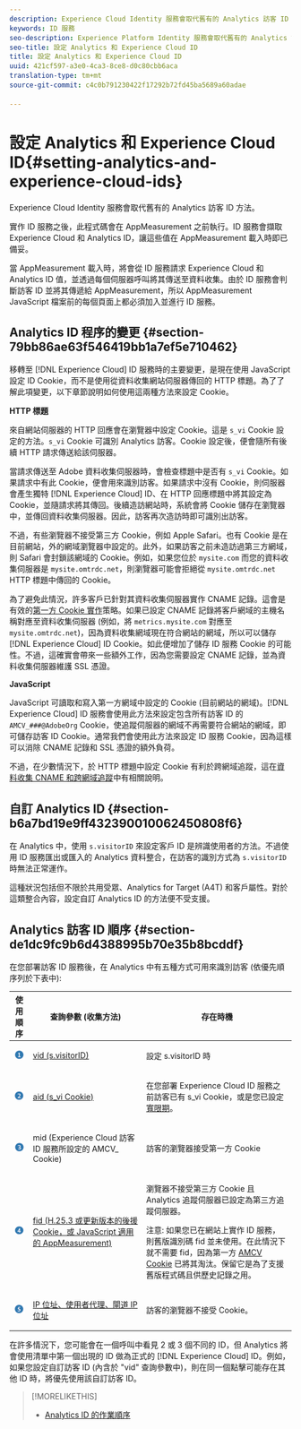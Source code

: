 ```yaml
---
description: Experience Cloud Identity 服務會取代舊有的 Analytics 訪客 ID 方法。
keywords: ID 服務
seo-description: Experience Platform Identity 服務會取代舊有的 Analytics 訪客 ID 方法。
seo-title: 設定 Analytics 和 Experience Cloud ID
title: 設定 Analytics 和 Experience Cloud ID
uuid: 421cf597-a3e0-4ca3-8ce8-d0c80cbb6aca
translation-type: tm+mt
source-git-commit: c4c0b791230422f17292b72fd45ba5689a60adae

---
```



# 設定 Analytics 和 Experience Cloud ID{#setting-analytics-and-experience-cloud-ids}

Experience Cloud Identity 服務會取代舊有的 Analytics 訪客 ID 方法。

實作 ID 服務之後，此程式碼會在 AppMeasurement 之前執行。ID 服務會擷取 Experience Cloud 和 Analytics ID，讓這些值在 AppMeasurement 載入時即已備妥。

當 AppMeasurement 載入時，將會從 ID 服務請求 Experience Cloud 和 Analytics ID 值，並透過每個伺服器呼叫將其傳送至資料收集。由於 ID 服務會判斷訪客 ID 並將其傳遞給 AppMeasurement，所以 AppMeasurement JavaScript 檔案前的每個頁面上都必須加入並進行 ID 服務。

## Analytics ID 程序的變更 {#section-79bb86ae63f546419bb1a7ef5e710462}

移轉至 [!DNL Experience Cloud] ID 服務時的主要變更，是現在使用 JavaScript 設定 ID Cookie，而不是使用從資料收集網站伺服器傳回的 HTTP 標題。為了了解此項變更，以下章節說明如何使用這兩種方法來設定 Cookie。

**HTTP 標題**

來自網站伺服器的 HTTP 回應會在瀏覽器中設定 Cookie。這是 `s_vi` Cookie 設定的方法。`s_vi` Cookie 可識別 Analytics 訪客。Cookie 設定後，便會隨所有後續 HTTP 請求傳送給該伺服器。

當請求傳送至 Adobe 資料收集伺服器時，會檢查標題中是否有 `s_vi` Cookie。如果請求中有此 Cookie，便會用來識別訪客。如果請求中沒有 Cookie，則伺服器會產生獨特 [!DNL Experience Cloud] ID、在 HTTP 回應標題中將其設定為 Cookie，並隨請求將其傳回。後續造訪網站時，系統會將 Cookie 儲存在瀏覽器中，並傳回資料收集伺服器。因此，訪客再次造訪時即可識別出訪客。

不過，有些瀏覽器不接受第三方 Cookie，例如 Apple Safari。也有 Cookie 是在目前網站，外的網域瀏覽器中設定的。此外，如果訪客之前未造訪過第三方網域，則 Safari 會封鎖該網域的 Cookie。例如，如果您位於 `mysite.com` 而您的資料收集伺服器是 `mysite.omtrdc.net`，則瀏覽器可能會拒絕從 `mysite.omtrdc.net` HTTP 標題中傳回的 Cookie。

為了避免此情況，許多客戶已針對其資料收集伺服器實作 CNAME 記錄。這會是有效的[第一方 Cookie 實作](https://marketing.adobe.com/resources/help/en_US/whitepapers/first_party_cookies/)策略。如果已設定 CNAME 記錄將客戶網域的主機名稱對應至資料收集伺服器 (例如，將 `metrics.mysite.com` 對應至 `mysite.omtrdc.net`)，因為資料收集網域現在符合網站的網域，所以可以儲存 [!DNL Experience Cloud] ID Cookie。如此便增加了儲存 ID 服務 Cookie 的可能性。不過，這確實會帶來一些額外工作，因為您需要設定 CNAME 記錄，並為資料收集伺服器維護 SSL 憑證。

**JavaScript**

JavaScript 可讀取和寫入第一方網域中設定的 Cookie (目前網站的網域)。[!DNL Experience Cloud] ID 服務會使用此方法來設定包含所有訪客 ID 的 `AMCV_###@AdobeOrg` Cookie，使追蹤伺服器的網域不再需要符合網站的網域，即可儲存訪客 ID Cookie。通常我們會使用此方法來設定 ID 服務 Cookie，因為這樣可以消除 CNAME 記錄和 SSL 憑證的額外負荷。

不過，在少數情況下，於 HTTP 標題中設定 Cookie 有利於跨網域追蹤，這在[資料收集 CNAME 和跨網域追蹤](../../reference/analytics-reference/cname.md#concept-4df91f8a30ad4ec7a01eb943d579cc9d)中有相關說明。

## 自訂 Analytics ID {#section-b6a7bd19e9ff432390010062450808f6}

在 Analytics 中，使用 `s.visitorID` 來設定客戶 ID 是辨識使用者的方法。不過使用 ID 服務匯出或匯入的 Analytics 資料整合，在訪客的識別方式為 `s.visitorID` 時無法正常運作。

這種狀況包括但不限於共用受眾、Analytics for Target (A4T) 和客戶屬性。對於這類整合內容，設定自訂 Analytics ID 的方法便不受支援。

## Analytics 訪客 ID 順序 {#section-de1dc9fc9b6d4388995b70e35b8bcddf}

在您部署訪客 ID 服務後，在 Analytics 中有五種方式可用來識別訪客 (依優先順序列於下表中): 

<table id="table_D267D36451F643D1BB68AF6FEAA6AD1A"> 
 <thead> 
  <tr> 
   <th colname="col1" class="entry"> 使用順序 </th> 
   <th colname="col2" class="entry"> 查詢參數 (收集方法) </th> 
   <th colname="col3" class="entry"> 存在時機 </th> 
  </tr> 
 </thead>
 <tbody> 
  <tr> 
   <td colname="col1"> <p> <img id="image_9F3E58898A1B4F40BBDEF5ADE362E55C" src="assets/step1_icon.png" /> </p> </td> 
   <td colname="col2"> <p> <a href="https://marketing.adobe.com/resources/help/en_US/sc/implement/?f=visid_custom" format="http" scope="external"> vid (s.visitorID)</a> </p> </td> 
   <td colname="col3"> <p>設定 s.visitorID 時 </p> </td> 
  </tr> 
  <tr> 
   <td colname="col1"> <p> <img id="image_77A06981672745B6AEA8BB4D55911CCA" src="assets/step2_icon.png" /> </p> </td> 
   <td colname="col2"> <p> <a href="https://marketing.adobe.com/resources/help/en_US/sc/implement/?f=visid_analytics" format="http" scope="external"> aid (s_vi Cookie)</a> </p> </td> 
   <td colname="col3"> <p>在您部署 <span class="keyword">Experience Cloud</span> ID 服務之前訪客已有 s_vi Cookie，或是您已設定<a href="../../reference/analytics-reference/grace-period.md" format="dita" scope="local">寬限期</a>。 </p> </td> 
  </tr> 
  <tr> 
   <td colname="col1"> <p> <img id="image_0A950B1A6B004387AFEE8EED882739CB" src="assets/step3_icon.png" /> </p> </td> 
   <td colname="col2"> <p>mid (Experience Cloud 訪客 ID 服務所設定的 AMCV_ Cookie) </p> </td> 
   <td colname="col3"> <p>訪客的瀏覽器接受第一方 Cookie </p> </td> 
  </tr> 
  <tr> 
   <td colname="col1"> <p> <img id="image_6F0ED8FE3EF846CA8E6ECCC3C0070D85" src="assets/step4_icon.png" /> </p> </td> 
   <td colname="col2"> <p> <a href="https://marketing.adobe.com/resources/help/en_US/sc/implement/?f=visid_fallback" format="http" scope="external"> fid (H.25.3 或更新版本的後援 Cookie，或 JavaScript 適用的 AppMeasurement)</a> </p> </td> 
   <td colname="col3"> <p>瀏覽器不接受第三方 Cookie 且 Analytics 追蹤伺服器已設定為第三方追蹤伺服器。 </p> <p> <p>注意: 如果您已在網站上實作 ID 服務，則舊版識別碼 <span class="codeph">fid</span> 並未使用。在此情況下就不需要 <span class="codeph">fid</span>，因為第一方 <a href="../../introduction/cookies.md" format="dita" scope="local"> AMCV Cookie</a> 已將其淘汰。保留它是為了支援舊版程式碼且供歷史記錄之用。 </p> </p> </td> 
  </tr> 
  <tr> 
   <td colname="col1"> <p> <img id="image_23D8C0EB69EC4084BC237B5B98C036F4" src="assets/step5_icon.png" /> </p> </td> 
   <td colname="col2"> <p> <a href="https://marketing.adobe.com/resources/help/en_US/sc/implement/?f=visid_fallback" format="http" scope="external"> IP 位址、使用者代理、閘道 IP 位址</a> </p> </td> 
   <td colname="col3"> <p>訪客的瀏覽器不接受 Cookie。 </p> </td> 
  </tr> 
 </tbody> 
</table>

在許多情況下，您可能會在一個呼叫中看見 2 或 3 個不同的 ID，但 Analytics 將會使用清單中第一個出現的 ID 做為正式的 [!DNL Experience Cloud] ID。例如，如果您設定自訂訪客 ID (內含於 "vid" 查詢參數中)，則在同一個點擊可能存在其他 ID 時，將優先使用該自訂訪客 ID。

>[!MORELIKETHIS]
>
>* [Analytics ID 的作業順序](../../reference/analytics-reference/analytics-order-of-operations.md#concept-b92935b4fff545adb4773f3728bc15ef)

